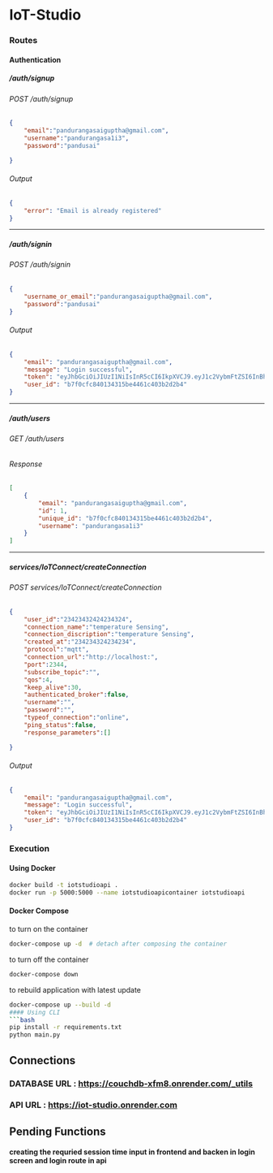 # IoT-Studio


### Routes 

#### Authentication
##### /auth/signup
###### POST /auth/signup
```json
{
    "email":"pandurangasaiguptha@gmail.com",
    "username":"pandurangasa1i3",
    "password":"pandusai"

}
```
###### Output
```json
{
    "error": "Email is already registered"
}
```
---
##### /auth/signin
###### POST /auth/signin
```json
{
    "username_or_email":"pandurangasaiguptha@gmail.com",
    "password":"pandusai"
}
```
###### Output
```json
{
    "email": "pandurangasaiguptha@gmail.com",
    "message": "Login successful",
    "token": "eyJhbGciOiJIUzI1NiIsInR5cCI6IkpXVCJ9.eyJ1c2VybmFtZSI6InBhbmR1cmFuZ2FzYTFpMyIsImV4cCI6MTczNDcxMDg5NiwidXNlcmlkIjoiYjdmMGNmYzg0MDEzNDMxNWJlNDQ2MWM0MDNiMmQyYjQiLCJlbWFpbCI6InBhbmR1cmFuZ2FzYWlndXB0aGFAZ21haWwuY29tIn0.z-mbWIWhECWBwWolRjmaTezEJtxhknX0oNwqZkig730",
    "user_id": "b7f0cfc840134315be4461c403b2d2b4"
}
```
---

##### /auth/users
###### GET /auth/users
###### Response
```json
[
    {
        "email": "pandurangasaiguptha@gmail.com",
        "id": 1,
        "unique_id": "b7f0cfc840134315be4461c403b2d2b4",
        "username": "pandurangasa1i3"
    }
]
```

---
##### services/IoTConnect/createConnection
###### POST services/IoTConnect/createConnection
```json
{
    "user_id":"23423432424234324",
    "connection_name":"temperature Sensing",
    "connection_discription":"temperature Sensing",
    "created_at":"234234324234234",
    "protocol":"mqtt",
    "connection_url":"http://localhost:",
    "port":2344,
    "subscribe_topic":"",
    "qos":4,
    "keep_alive":30,
    "authenticated_broker":false,
    "username":"",
    "password":"",
    "typeof_connection":"online",
    "ping_status":false,
    "response_parameters":[]

}

```
###### Output
```json
{
    "email": "pandurangasaiguptha@gmail.com",
    "message": "Login successful",
    "token": "eyJhbGciOiJIUzI1NiIsInR5cCI6IkpXVCJ9.eyJ1c2VybmFtZSI6InBhbmR1cmFuZ2FzYTFpMyIsImV4cCI6MTczNDcxMDg5NiwidXNlcmlkIjoiYjdmMGNmYzg0MDEzNDMxNWJlNDQ2MWM0MDNiMmQyYjQiLCJlbWFpbCI6InBhbmR1cmFuZ2FzYWlndXB0aGFAZ21haWwuY29tIn0.z-mbWIWhECWBwWolRjmaTezEJtxhknX0oNwqZkig730",
    "user_id": "b7f0cfc840134315be4461c403b2d2b4"
}
```












### Execution
#### Using Docker
```bash
docker build -t iotstudioapi .
docker run -p 5000:5000 --name iotstudioapicontainer iotstudioapi

```
#### Docker Compose
to turn on the container 
```bash
docker-compose up -d  # detach after composing the container

```
to turn off the container
```bash
docker-compose down
```
to rebuild application with latest update
```bash
docker-compose up --build -d
#### Using CLI
```bash
pip install -r requirements.txt
python main.py
```


## Connections

### DATABASE URL : https://couchdb-xfm8.onrender.com/_utils
### API URL : https://iot-studio.onrender.com



## Pending Functions

#### creating the requried session time input in frontend and backen in login screen and login route in api